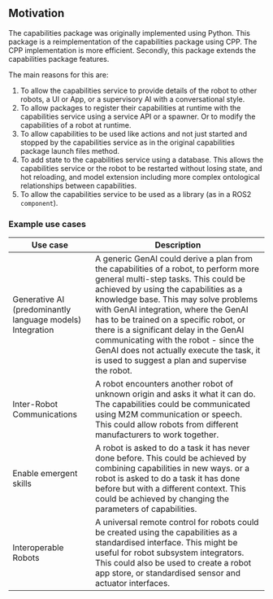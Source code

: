 ## Motivation

The capabilities package was originally implemented using Python. This package is a reimplementation of the capabilities package using CPP. The CPP implementation is more efficient. Secondly, this package extends the capabilities package features.

The main reasons for this are:

1. To allow the capabilities service to provide details of the robot to other robots, a UI or App, or a supervisory AI with a conversational style.
1. To allow packages to register their capabilities at runtime with the capabilities service using a service API or a spawner. Or to modify the capabilities of a robot at runtime.
1. To allow capabilities to be used like actions and not just started and stopped by the capabilities service as in the original capabilities package launch files method.
1. To add state to the capabilities service using a database. This allows the capabilities service or the robot to be restarted without losing state, and hot reloading, and model extension including more complex ontological relationships between capabilities.
1. To allow the capabilities service to be used as a library (as in a ROS2 `component`).

### Example use cases

| Use case | Description |
| --- | --- |
| Generative AI (predominantly language models) Integration | A generic GenAI could derive a plan from the capabilities of a robot, to perform more general multi-step tasks. This could be achieved by using the capabilities as a knowledge base. This may solve problems with GenAI integration, where the GenAI has to be trained on a specific robot, or there is a significant delay in the GenAI communicating with the robot - since the GenAI does not actually execute the task, it is used to suggest a plan and supervise the robot. |
| Inter-Robot Communications | A robot encounters another robot of unknown origin and asks it what it can do. The capabilities could be communicated using M2M communication or speech. This could allow robots from different manufacturers to work together. |
| Enable emergent skills | A robot is asked to do a task it has never done before. This could be achieved by combining capabilities in new ways. or a robot is asked to do a task it has done before but with a different context. This could be achieved by changing the parameters of capabilities. |
| Interoperable Robots | A universal remote control for robots could be created using the capabilities as a standardised interface. This might be useful for robot subsystem integrators. This could also be used to create a robot app store, or standardised sensor and actuator interfaces. |
